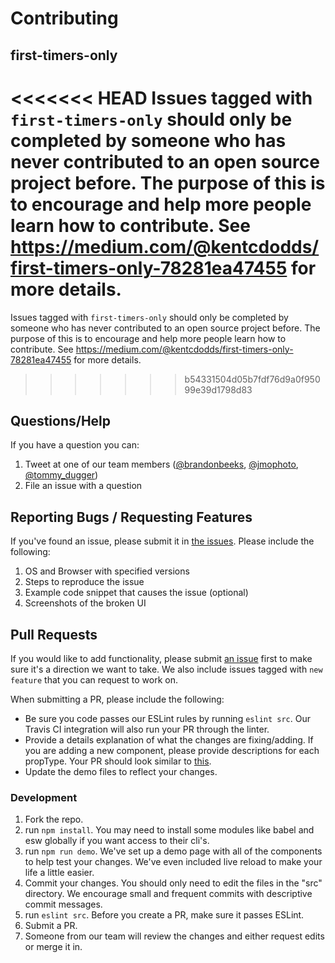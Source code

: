 # Contributing

## first-timers-only

<<<<<<< HEAD
Issues tagged with `first-timers-only` should only be completed by someone who has never contributed to an open source project before. 
The purpose of this is to encourage and help more people learn how to contribute. See https://medium.com/@kentcdodds/first-timers-only-78281ea47455 for more details.
=======
Issues tagged with `first-timers-only` should only be completed by someone who has never contributed to an open source project before. The purpose of this is to encourage and help more people learn how to contribute. See https://medium.com/@kentcdodds/first-timers-only-78281ea47455 for more details.
>>>>>>> b54331504d05b7fdf76d9a0f95099e39d1798d83

## Questions/Help

If you have a question you can:

1. Tweet at one of our team members ([@brandonbeeks](http://twitter.com/brandonbeeks), [@jmophoto](http://twitter.com/jmophoto), [@tommy_dugger](http://twitter.com/tommy_dugger))
2. File an issue with a question

## Reporting Bugs / Requesting Features

If you've found an issue, please submit it in [the issues](https://github.com/mxenabled/mx-react-components/issues). Please include the following:

1. OS and Browser with specified versions
2. Steps to reproduce the issue
3. Example code snippet that causes the issue (optional)
4. Screenshots of the broken UI

## Pull Requests

If you would like to add functionality, please submit [an issue](https://github.com/mx-react-components/issues)
first to make sure it's a direction we want to take. We also include issues tagged with `new feature` that you can
request to work on.

When submitting a PR, please include the following:
* Be sure you code passes our ESLint rules by running `eslint src`. Our Travis CI integration will also run your PR through the linter.
* Provide a details explanation of what the changes are fixing/adding. If you are adding a new component, please provide descriptions for each
propType. Your PR should look similar to [this](https://github.com/mxenabled/mx-react-components/pull/17).
* Update the demo files to reflect your changes.

### Development

1. Fork the repo.
2. run `npm install`. You may need to install some modules like babel and esw globally if you want access to their cli's.
3. run `npm run demo`. We've set up a demo page with all of the components to help test your changes. We've even included live reload to make your life a little easier.
4. Commit your changes. You should only need to edit the files in the "src" directory. We encourage small and frequent commits with descriptive commit messages.
5. run `eslint src`. Before you create a PR, make sure it passes ESLint.
6. Submit a PR.
7. Someone from our team will review the changes and either request edits or merge it in.
